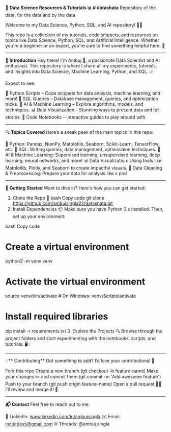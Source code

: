 
🚀 **Data Science Resources & Tutorials 📊 # datashata**
Repository of the data, for the data and by the data

Welcome to my Data Science, Python, SQL, and AI repository! 🤖✨

This repo is a collection of my tutorials, code snippets, and resources on topics like Data Science, Python, SQL, and Artificial Intelligence. Whether you're a beginner or an expert, you're sure to find something helpful here. 🎉

-----------------------------------------------------------------------------------------------------------------------------------------------------------------------------------------

🌟 **Introduction**
Hey there! I'm Ambuj 👋, a passionate Data Scientist and AI enthusiast. This repository is where I share all my experiments, tutorials, and insights into Data Science, Machine Learning, Python, and SQL. 📈

Expect to see:

🐍 Python Scripts – Code snippets for data analysis, machine learning, and more!
💾 SQL Queries – Database management, queries, and optimization tricks.
🤖 AI & Machine Learning – Explore algorithms, models, and techniques.
📊 Data Visualization – Stunning ways to present data and tell stories.
📓 Code Notebooks – Interactive guides to play around with.

-----------------------------------------------------------------------------------------------------------------------------------------------------------------------------------------

🔍 **Topics Covered**
Here’s a sneak peek of the main topics in this repo:

🐍 Python: Pandas, NumPy, Matplotlib, Seaborn, Scikit-Learn, TensorFlow, etc.
💾 SQL: Writing queries, data management, optimization techniques.
🤖 AI & Machine Learning: Supervised learning, unsupervised learning, deep learning, neural networks, and more!
📊 Data Visualization: Using tools like Matplotlib, Plotly, and Seaborn to create impactful visuals.
🔧 Data Cleaning & Preprocessing: Prepare your data for analysis like a pro!

-----------------------------------------------------------------------------------------------------------------------------------------------------------------------------------------

🚀 **Getting Started**
Want to dive in? Here's how you can get started:

1. Clone the Repo 📂
bash
Copy code
git clone https://github.com/ambujsingla22/datashata.git
2. Install Dependencies 📦
Make sure you have Python 3.x installed. Then, set up your environment:

bash
Copy code
# Create a virtual environment
python3 -m venv venv

# Activate the virtual environment
source venv/bin/activate  # On Windows: venv\Scripts\activate

# Install required libraries
pip install -r requirements.txt
3. Explore the Projects 🔍
Browse through the project folders and start experimenting with the notebooks, scripts, and tutorials. 🖥️💡

-----------------------------------------------------------------------------------------------------------------------------------------------------------------------------------------

💡** Contributing**
Got something to add? I’d love your contributions! 🤝

Fork this repo
Create a new branch (git checkout -b feature-name)
Make your changes ✏️ and commit them (git commit -m 'Add awesome feature')
Push to your branch (git push origin feature-name)
Open a pull request 🧑‍💻
I’ll review and merge it! 🎉

-----------------------------------------------------------------------------------------------------------------------------------------------------------------------------------------

**📬 Contact**
Feel free to reach out to me:

🔗 LinkedIn: www.linkedin.com/in/ambujsingla
✉️ Email: incitedevs@gmail.com
🌐 Threads: @ambuj.singla

